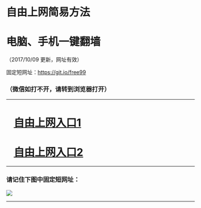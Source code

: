 ﻿# 自由上网简易方法

# 电脑、手机一键翻墙

（2017/10/09 更新，网址有效）

固定短网址：https://git.io/free99

### （微信如打不开，请转到浏览器打开）


***





# &nbsp;&nbsp; <a href="http://ft591618512.fwq-tz-1001.info/fwqtz01.html?t=100900110625 " target="_blank">自由上网入口1</a>
# &nbsp;&nbsp; <a href="http://ft2785627430.fwq-tz-1002.info/fwqtz02.html?t=100900114505 " target="_blank">自由上网入口2</a>
***

### 请记住下图中固定短网址：

<img src="https://s3-us-west-2.amazonaws.com/fwq-1001/yjfq-20170905okok.png" /> 


***

